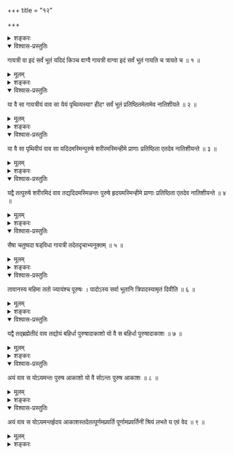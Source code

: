 +++
title = "१२"

+++

<details><summary>शङ्करः</summary>

यत एवमतिशयफलैषा ब्रह्मविद्या, अतः सा प्रकारान्तरेणापि वक्तव्येति
‘गायत्री वा’ इत्याद्यारभ्यते । गायत्रीद्वारेण च उच्यते
ब्रह्म, सर्वविशेषरहितस्य ‘नेति नेति’ (बृ. उ. २ । ३ । ६)
इत्यादिविशेषप्रतिषेधगंयस्य दुर्बोधत्वात् ।
सत्स्वनेकेषु च्छन्दःसुगायत्र्या एव ब्रह्मज्ञानद्वारतयोपादानं
प्राधान्यात् । सोमाहरणात् इतरच्छन्दोक्षराहरणेन
इतरच्छन्दोव्याप्त्या च
सर्वसवनव्यापकत्वाच्च यज्ञे प्राधान्यं
गायत्र्याः । गायत्रीसारत्वाच्च ब्राह्मणस्य मातरमिव, हित्वा
गुरुतरां गायत्रीं ततोऽन्यद्गुरुतरं न प्रतिपद्यते यथोक्तं ब्रह्मापीति,
तस्यामत्यन्तगौरवस्य प्रसिद्धत्वात् । अतो गायत्रीमुखेनैव
ब्रह्मोच्यते —
</details>

<details open><summary>विश्वास-प्रस्तुतिः</summary>

गायत्री वा इदं सर्वं भूतं यदिदं किञ्च वाग्वै गायत्री वाग्वा इदं सर्वं
भूतं गायति च त्रायते च ॥ १ ॥
</details>

<details><summary>मूलम्</summary>

गायत्री वा इदं सर्वं भूतं यदिदं किञ्च वाग्वै गायत्री वाग्वा इदं सर्वं
भूतं गायति च त्रायते च ॥ १ ॥
</details>

<details><summary>शङ्करः</summary>

गायत्री वा इत्यवधारणार्थो वै - शब्दः । इदं सर्वं भूतं प्राणिजातं
यत्किञ्च स्थावरं जङ्गमं वा तत्सर्वं गायत्र्येव ।
तस्याश्छन्दोमात्रायाः सर्वभूतत्वमनुपपन्नमिति
गायत्रीकारणं वाचं शब्दरूपामापादयति गायत्रीं
वाग्वै गायत्रीति । वाग्वा इदं सर्वं भूतम् । यस्मात् वाक्
शब्दरूपा सती सर्वं भूतं गायति शब्दयति — असौ गौः असावश्व इति
च, त्रायते च रक्षति — अमुष्मान्मा भैषीः किं ते भयमुत्थितम् इत्यादिना
सर्वतो भयान्निवर्त्यमानः वाचा त्रातः स्यात् । यत् वाक् भूतं गायति च
त्रायते च, गायत्र्येव तत् गायति च त्रायते च, वाचः
अनन्यत्वाद्गायत्र्याः ।
गानात्त्राणाच्च गायत्र्या गायत्रीत्वम् ॥
</details>

<details open><summary>विश्वास-प्रस्तुतिः</summary>

या वै सा गायत्रीयं वाव सा येयं पृथिव्यस्याꣳ हीदꣳ सर्वं भूतं
प्रतिष्ठितमेतामेव नातिशीयते ॥ २ ॥
</details>

<details><summary>मूलम्</summary>

या वै सा गायत्रीयं वाव सा येयं पृथिव्यस्याꣳ हीदꣳ सर्वं भूतं
प्रतिष्ठितमेतामेव नातिशीयते ॥ २ ॥
</details>

<details><summary>शङ्करः</summary>

या वै सा एवंलक्षणा सर्वभूतरूपा गायत्री, इयं वाव सा येयं पृथिवी । कथं
पुनरियं पृथिवी गायत्रीति, उच्यते — सर्वभूतसम्बन्धात् । कथं
सर्वभूतसम्बन्धः, अस्यां पृथिव्यां हि यस्मात् सर्वं स्थावरं
जङ्गमं च भूतं प्रतिष्ठितम् , एतामेव पृथिवीं नातिशीयते नातिवर्तत
इत्येतत् । यथा गानत्राणाभ्यां भूतसम्बन्धो गायत्र्याः, एवं
भूतप्रतिष्ठानाद्भूतसम्बद्धा पृथिवी ; अतो गायत्री पृथिवी ॥
</details>

<details open><summary>विश्वास-प्रस्तुतिः</summary>

या वै सा पृथिवीयं वाव सा यदिदमस्मिन्पुरुषे शरीरमस्मिन्हीमे प्राणाः
प्रतिष्ठिता एतदेव नातिशीयन्ते ॥ ३ ॥
</details>

<details><summary>मूलम्</summary>

या वै सा पृथिवीयं वाव सा यदिदमस्मिन्पुरुषे शरीरमस्मिन्हीमे प्राणाः
प्रतिष्ठिता एतदेव नातिशीयन्ते ॥ ३ ॥
</details>

<details><summary>शङ्करः</summary>

या वै सा पृथिवी गायत्री इयं वाव सा इदमेव । तत्किम् ? यदिदमस्मिन्पुरुषे
कार्यकरणसङ्घाते जीवति शरीरम् , पार्थिवत्वाच्छरीरस्य । कथं शरीरस्य
गायत्रीत्वमिति, उच्यते — अस्मिन्हि इमे प्राणाः भूतशब्दवाच्याः
प्रतिष्ठिताः, अतः पृथिवीवद्भूतशब्दवाच्यप्राणप्रतिष्ठानात्
शरीरं गायत्री, एतदेव यस्माच्छरीरं नातिशीयन्ते प्राणाः ॥
</details>

<details open><summary>विश्वास-प्रस्तुतिः</summary>

यद्वै तत्पुरुषे शरीरमिदं वाव तद्यदिदमस्मिन्नन्तः पुरुषे हृदयमस्मिन्हीमे
प्राणाः प्रतिष्ठिता एतदेव नातिशीयन्ते ॥ ४ ॥
</details>

<details><summary>मूलम्</summary>

यद्वै तत्पुरुषे शरीरमिदं वाव तद्यदिदमस्मिन्नन्तः पुरुषे हृदयमस्मिन्हीमे
प्राणाः प्रतिष्ठिता एतदेव नातिशीयन्ते ॥ ४ ॥
</details>

<details><summary>शङ्करः</summary>

यद्वै तत्पुरुषे शरीरं गायत्री इदं वाव तत् । यदिदमस्मिन्नन्तः मध्ये
पुरुषे हृदयं पुण्डरीकाख्यम् एतद्गायत्री । कथमिति, आह —
अस्मिन्हि इमे प्राणाः प्रतिष्ठिताः, अतः शरीरवत् गायत्री
हृदयम् । एतदेव च नातिशीयन्ते प्राणाः । ‘प्राणो ह पिता । प्राणो
माता’ (छा. उ. ७ । १५ । १) ‘अहिंसन्सर्वभूतानि’ (छा. उ. ८ । १५ । १) इति
श्रुतेः भूतशब्दवाच्याः प्राणाः ॥
</details>

<details open><summary>विश्वास-प्रस्तुतिः</summary>

सैषा चतुष्पदा षड्‌विधा गायत्री तदेतदृचाभ्यनूक्तम् ॥ ५ ॥
</details>

<details><summary>मूलम्</summary>

सैषा चतुष्पदा षड्‌विधा गायत्री तदेतदृचाभ्यनूक्तम् ॥ ५ ॥
</details>

<details><summary>शङ्करः</summary>

सैषा चतुष्पदा षडक्षरपदा छन्दोरूपा सती भवति गायत्री षड्‌विधा —
वाग्भूतपृथिवीशरीरहृदयप्राणरूपा सती षड्‌विधा भवति ।
वाक्प्राणयोरन्यार्थनिर्दिष्टयोरपि गायत्रीप्रकारत्वम् , अन्यथा
षड्‌विधसङ्ख्यापूरणानुपपत्तेः । तत् एतस्मिन्नर्थे
एतत् गायत्र्याख्यं ब्रह्म गायत्र्यनुगतं गायत्रीमुखेनोक्तम् ऋचा अपि
मन्त्रेणाभ्यनूक्तं प्रकाशितम् ॥
</details>

<details open><summary>विश्वास-प्रस्तुतिः</summary>

तावानस्य महिमा ततो ज्यायंश्च पूरुषः । पादोऽस्य सर्वा भूतानि
त्रिपादस्यामृतं दिवीति ॥ ६ ॥
</details>

<details><summary>मूलम्</summary>

तावानस्य महिमा ततो ज्यायंश्च पूरुषः । पादोऽस्य सर्वा भूतानि
त्रिपादस्यामृतं दिवीति ॥ ६ ॥
</details>

<details><summary>शङ्करः</summary>

तावान् अस्य गायत्र्याख्यस्य ब्रह्मणः समस्तस्य महिमा विभूतिविस्तारः,
यावांश्चतुष्पात्षड्‌विधश्च ब्रह्मणो विकारः पादो गायत्रीति
व्याख्यातः । अतः
तस्माद्विकारलक्षणाद्गायत्र्याख्याद्वाचारम्भणमात्रात्
ततो ज्यायन् महत्तरश्च परमार्थसत्यरूपोऽविकारः पूरुषः पुरुषः सर्वपूरणात्
पुरि शयनाच्च । तस्य अस्य पादः सर्वा सर्वाणि भूतानि तेजोबन्नादीनि
सस्थावरजङ्गमानि, त्रिपात् त्रयः पादा अस्य सोऽयं त्रिपात् ;
त्रिपादमृतं पुरुषाख्यं समस्तस्य गायत्र्यात्मनो दिवि
द्योतनवति स्वात्मन्यवस्थितमित्यर्थ इति ॥
</details>

<details open><summary>विश्वास-प्रस्तुतिः</summary>

यद्वै तद्ब्रह्मेतीदं वाव तद्योयं बहिर्धा पुरुषादाकाशो यो वै स बहिर्धा
पुरुषादाकाशः ॥ ७ ॥
</details>

<details><summary>मूलम्</summary>

यद्वै तद्ब्रह्मेतीदं वाव तद्योयं बहिर्धा पुरुषादाकाशो यो वै स बहिर्धा
पुरुषादाकाशः ॥ ७ ॥
</details>

<details><summary>शङ्करः</summary>

यद्वै तत् त्रिपादमृतं गायत्रीमुखेनोक्तं ब्रह्मेति, इदं वाव तत् इदमेव तत्
; योऽयं प्रसिद्धः बहिर्धा बहिः पुरुषादाकाशः भौतिको यो वै, स बहिर्धा
पुरुषादाकाश उक्तः ॥
</details>

<details open><summary>विश्वास-प्रस्तुतिः</summary>

अयं वाव स योऽयमन्तः पुरुष आकाशो यो वै सोऽन्तः पुरुष आकाशः ॥ ८ ॥
</details>

<details><summary>मूलम्</summary>

अयं वाव स योऽयमन्तः पुरुष आकाशो यो वै सोऽन्तः पुरुष आकाशः ॥ ८ ॥
</details>

<details><summary>शङ्करः</summary>

अयं वाव सः, योऽयमन्तः पुरुषे शरीरे आकाशः । यो वै सोऽन्तः पुरुष आकाशः ॥
</details>

<details open><summary>विश्वास-प्रस्तुतिः</summary>

अयं वाव स योऽयमन्तर्हृदय आकाशस्तदेतत्पूर्णमप्रवर्ति पूर्णामप्रवर्तिनीं
श्रियं लभते य एवं वेद ॥ ९ ॥
</details>

<details><summary>मूलम्</summary>

अयं वाव स योऽयमन्तर्हृदय आकाशस्तदेतत्पूर्णमप्रवर्ति पूर्णामप्रवर्तिनीं
श्रियं लभते य एवं वेद ॥ ९ ॥
</details>

<details><summary>शङ्करः</summary>

अयं वाव सः, योऽयमन्तर्हृदये हृदयपुण्डरीके आकाशः । कथमेकस्य सत आकाशस्य
त्रिधा भेद इति, उच्यते — बाह्येन्द्रियविषये जागरितस्थाने नभसि
दुःखबाहुल्यं दृश्यते । ततोऽन्तःशरीरे स्वप्नस्थानभूते मन्दतरं
दुःखं भवति । स्वप्नान्पश्यतो हृदयस्थे पुनर्नभसि न कञ्चन कामं कामयते
न कञ्चन स्वप्नं पश्यति । अतः सर्वदुःखनिवृत्तिरूपमाकाशं
सुषुप्तस्थानम् । अतो युक्तमेकस्यापि
त्रिधा भेदान्वाख्यानम् । बहिर्धा पुरुषादारभ्य आकाशस्य हृदये
सङ्कोचकरणं चेतःसमाधानस्थानस्तुतये — यथा ‘त्रयाणामपि लोकानां
कुरुक्षेत्रं विशिष्यते । अर्धतस्तु
कुरुक्षेत्रमर्धतस्तु पृथूदकम्’ ( ? )
इति, तद्वत् । तदेतद्धार्दाकाशाख्यं ब्रह्म पूर्णं सर्वगतम् , न
हृदयमात्रपरिच्छिन्नमिति मन्तव्यम् , यद्यपि हृदयाकाशे चेतः
समाधीयते । अप्रवर्ति न कुतश्चित्क्वचित्प्रवर्तितुं
शीलमस्येत्यप्रवर्ति, तदनुच्छित्तिधर्मकम् । यथा
अन्यानि भूतानि परिच्छिन्नान्युच्छित्तिधर्मकाणि, न तथा हार्दं नभः ।
पूर्णामप्रवर्तिनीमनुच्छेदात्मिकां श्रियं विभूतिं गुणफलं लभते
दृष्टम् । य एवं यथोक्तं पूर्णाप्रवर्तिगुणं ब्रह्म वेद
जानाति इहैव जीवन् तद्भावं प्रतिपद्यत इत्यर्थः ॥

इति द्वादशखण्डभाष्यम् ॥
</details>

